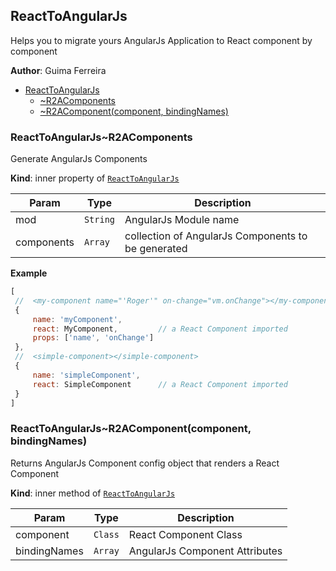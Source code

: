<a name="module_ReactToAngularJs"></a>

## ReactToAngularJs
Helps you to migrate yours AngularJs Application to React component by component

**Author**: Guima Ferreira  

* [ReactToAngularJs](#module_ReactToAngularJs)
    * [~R2AComponents](#module_ReactToAngularJs..R2AComponents)
    * [~R2AComponent(component, bindingNames)](#module_ReactToAngularJs..R2AComponent)

<a name="module_ReactToAngularJs..R2AComponents"></a>

### ReactToAngularJs~R2AComponents
Generate AngularJs Components

**Kind**: inner property of [<code>ReactToAngularJs</code>](#module_ReactToAngularJs)  

| Param | Type | Description |
| --- | --- | --- |
| mod | <code>String</code> | AngularJs Module name |
| components | <code>Array</code> | collection of AngularJs Components to be generated |

**Example**  
```js
[
 //  <my-component name="'Roger'" on-change="vm.onChange"></my-component>
 {
     name: 'myComponent',
     react: MyComponent,         // a React Component imported
     props: ['name', 'onChange']
 },
 //  <simple-component></simple-component>
 {
     name: 'simpleComponent',
     react: SimpleComponent      // a React Component imported
 }
]
```
<a name="module_ReactToAngularJs..R2AComponent"></a>

### ReactToAngularJs~R2AComponent(component, bindingNames)
Returns AngularJs Component config object that renders a React Component

**Kind**: inner method of [<code>ReactToAngularJs</code>](#module_ReactToAngularJs)  

| Param | Type | Description |
| --- | --- | --- |
| component | <code>Class</code> | React Component Class |
| bindingNames | <code>Array</code> | AngularJs Component Attributes |

